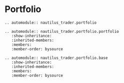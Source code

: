 # Portfolio

```{eval-rst}
.. automodule:: nautilus_trader.portfolio
```

```{eval-rst}
.. automodule:: nautilus_trader.portfolio.portfolio
   :show-inheritance:
   :inherited-members:
   :members:
   :member-order: bysource
```

```{eval-rst}
.. automodule:: nautilus_trader.portfolio.base
   :show-inheritance:
   :inherited-members:
   :members:
   :member-order: bysource
```
